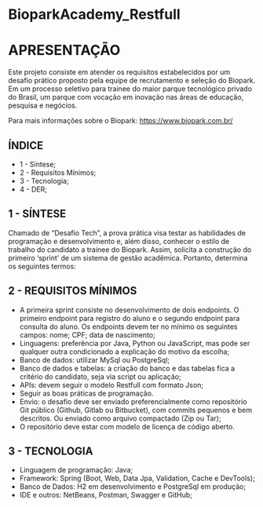 # BioparkAcademy_Restfull

# APRESENTAÇÃO

Este projeto consiste em atender os requisitos estabelecidos por um desafio prático proposto pela equipe de recrutamento e seleção do Biopark. Em um processo seletivo para trainee do maior parque tecnológico privado do Brasil, um parque com vocação em inovação nas áreas de educação, pesquisa e negócios.

Para mais informações sobre o Biopark: https://www.biopark.com.br/ 

## ÍNDICE

* 1 - Síntese;
* 2 - Requisitos Mínimos;
* 3 - Tecnologia;
* 4 - DER;

## 1 - SÍNTESE

Chamado de “Desafio Tech”, a prova prática visa testar as habilidades de programação e desenvolvimento e, além disso, conhecer o estilo de trabalho do candidato a trainee do Biopark. Assim, solicita a construção do primeiro ‘sprint’ de um sistema de gestão acadêmica. Portanto, determina os seguintes termos:

## 2 - REQUISITOS MÍNIMOS

* A primeira sprint consiste no desenvolvimento de dois endpoints. O primeiro endpoint para registro do aluno e o segundo endpoint para consulta do aluno. Os endpoints devem ter no mínimo os seguintes campos: nome; CPF; data de nascimento;
* Linguagens: preferência por Java, Python ou JavaScript, mas pode ser qualquer outra condicionado a explicação do motivo da escolha;
* Banco de dados: utilizar MySql ou PostgreSql;
* Banco de dados e tabelas: a criação do banco e das tabelas fica a critério do candidato, seja via script ou aplicação;
* APIs: devem seguir o modelo Restfull com formato Json;
* Seguir as boas práticas de programação.
* Envio: o desafio deve ser enviado preferencialmente como repositório Git público (Github, Gitlab ou Bitbucket), com commits pequenos e bem descritos. Ou enviado como arquivo compactado (Zip ou Tar);
* O repositório deve estar com modelo de licença de código aberto.

## 3 - TECNOLOGIA

* Linguagem de programação: Java;
* Framework: Spring (Boot, Web, Data Jpa, Validation, Cache e DevTools);
* Banco de Dados: H2 em desenvolvimento e PostgreSql em produção;
* IDE e outros: NetBeans, Postman, Swagger e GitHub;

## 






